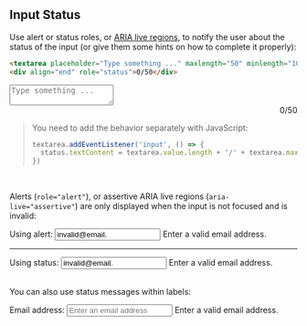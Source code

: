 <section>

## Input Status

Use alert or status roles, or [ARIA live regions](https://developer.mozilla.org/en-US/docs/Web/Accessibility/ARIA/ARIA_Live_Regions),
to notify the user about the status of the input (or give them some hints on how to complete it properly):

```html
<textarea placeholder="Type something ..." maxlength="50" minlength="10"></textarea>
<div align="end" role="status">0/50</div>
```

<div role="presentation" id="stpres-1">
  <textarea placeholder="Type something ..." maxlength="50" minlength="10"></textarea>
  <div align="end" role="status">0/50</div>
</div>

<script>
  const stpres = document.getElementById('stpres-1')
  const textarea = stpres.querySelector('textarea')
  const status = stpres.querySelector('[role="status"]')
  textarea.addEventListener('input', () => {
    status.textContent = textarea.value.length + '/' + textarea.maxLength;
  })
</script>

> You need to add the behavior separately with JavaScript:
> ```js
> textarea.addEventListener('input', () => {
>   status.textContent = textarea.value.length + '/' + textarea.maxLength;
> })
> ```

<br>

Alerts (`role="alert"`), or assertive ARIA live regions (`aria-live="assertive"`) are only displayed when the
input is not focused and is invalid:

<div role="presentation">
  <label>Using alert:</label>
  <input type="email" placeholder="Enter an email address" value="invalid@email."/>
  <span role="alert">Enter a valid email address.</span>
  <hr />
  <label>Using status:</label>
  <input type="email" placeholder="Enter an email address" value="invalid@email."/>
  <span role="status">Enter a valid email address.</span>
  <br>
</div>

<br>

You can also use status messages within labels:

<div role="presentation">
  <label>
    Email address:
    <input type="email" placeholder="Enter an email address" />
    <span role="status">Enter a valid email address.</span>
  </label>
</div>

</section>